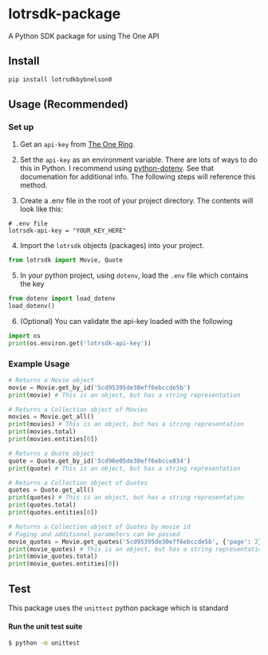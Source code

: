 # lotrsdk-package

A Python SDK package for using The One API

## Install

```bash
pip install lotrsdkbybnelson0
```

## Usage (Recommended)
### Set up
1. Get an `api-key` from [The One Ring](https://the-one-api.dev/).

2. Set the `api-key` as an environment variable. There are lots of ways to do this in Python. I recommend using [python-dotenv](https://pypi.org/project/python-dotenv/). See that documenation for additional info. The following steps will reference this method.

3. Create a .env file in the root of your project directory. The contents will look like this:
```
# .env file
lotrsdk-api-key = "YOUR_KEY_HERE"
```
4. Import the `lotrsdk` objects (packages) into your project.
```py
from lotrsdk import Movie, Quote
```
5. In your python project, using `dotenv`, load the `.env` file which contains the key
```py
from dotenv import load_dotenv
load_dotenv()
```
6. (Optional) You can validate the api-key loaded with the following
```py
import os
print(os.environ.get('lotrsdk-api-key'))
```

### Example Usage
```py
# Returns a Movie object
movie = Movie.get_by_id('5cd95395de30eff6ebccde5b')
print(movie) # This is an object, but has a string representation

# Returns a Collection object of Movies
movies = Movie.get_all()
print(movies) # This is an object, but has a string representation
print(movies.total)
print(movies.entities[0])

# Returns a Quote object
quote = Quote.get_by_id('5cd96e05de30eff6ebcce834')
print(quote) # This is an object, but has a string representation

# Returns a Collection object of Quotes
quotes = Quote.get_all()
print(quotes) # This is an object, but has a string representation
print(quotes.total)
print(quotes.entities[0])

# Returns a Collection object of Quotes by movie id
# Paging and additional parameters can be passed
movie_quotes = Movie.get_quotes('5cd95395de30eff6ebccde5b', {'page': 2})
print(movie_quotes) # This is an object, but has a string representation
print(movie_quotes.total)
print(movie_quotes.entities[0])
```

## Test

This package uses the `unittest` python package which is standard
#### Run the unit test suite
```bash
$ python -m unittest
```